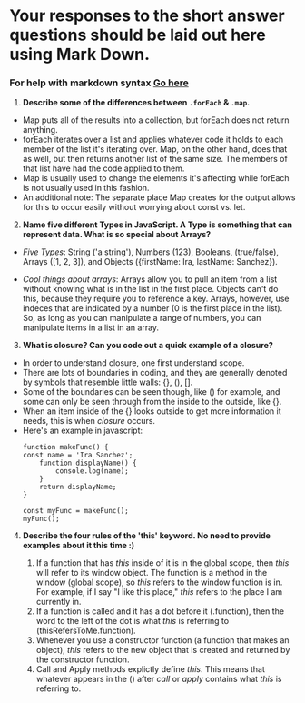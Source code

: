 # Your responses to the short answer questions should be laid out here using Mark Down.
### For help with markdown syntax [Go here](https://github.com/adam-p/markdown-here/wiki/Markdown-Cheatsheet)
1. __Describe some of the differences between `.forEach` & `.map`.__

* Map puts all of the results into a collection, but forEach does not return anything.
* forEach iterates over a list and applies whatever code it holds to each member of the list it's iterating over. Map, on the other hand, does that as well, but then returns another list of the same size. The members of that list have had the code applied to them.
* Map is usually used to change the elements it's affecting while forEach is not usually used in this fashion. 
* An additional note: The separate place Map creates for the output allows for this to occur easily without worrying about const vs. let.

2. __Name five different Types in JavaScript. A Type is something that can represent data. What is so special about Arrays?__

* _Five Types_: String ('a string'), Numbers (123), Booleans, (true/false), Arrays ([1, 2, 3]), and Objects ({firstName: Ira, lastName: Sanchez}).

* _Cool things about arrays_: Arrays allow you to pull an item from a list without knowing what is in the list in the first place. Objects can't do this, because they require you to reference a key. Arrays, however, use indeces that are indicated by a number (0 is the first place in the list). So, as long as you can manipulate a range of numbers, you can manipulate items in a list in an array.
3. __What is closure? Can you code out a quick example of a closure?__
* In order to understand closure, one first understand scope. 
* There are lots of boundaries in coding, and they are generally denoted by symbols that resemble little walls: {}, (), [].
* Some of the boundaries can be seen though, like () for example, and some can only be seen through from the inside to the outside, like {}. 
* When an item inside of the {} looks outside to get more information it needs, this is when _closure_ occurs.
* Here's an example in javascript:
    ```
    function makeFunc() {
    const name = 'Ira Sanchez';
        function displayName() {
            console.log(name);
        }
        return displayName;
    }

    const myFunc = makeFunc();
    myFunc();
    ```
4. __Describe the four rules of the 'this' keyword. No need to provide examples about it this time :)__

    1. If a function that has _this_ inside of it is in the global scope, then _this_ will refer to its window object. The function is a method in the window (global scope), so _this_ refers to the window function is in. For example, if I say "I like this place," _this_ refers to the place I am currently in.
    2. If a function is called and it has a dot before it (.function), then the word to the left of the dot is what _this_ is referring to (thisRefersToMe.function).
    3. Whenever you use a constructor function (a function that makes an object), _this_ refers to the new object that is created and returned by the constructor function. 
    4. Call and Apply methods explictly define _this_. This means that whatever appears in the () after _call_ or _apply_ contains what _this_ is referring to.
